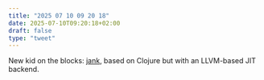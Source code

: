 ```yaml
---
title: "2025 07 10 09 20 18"
date: 2025-07-10T09:20:18+02:00
draft: false
type: "tweet"
---
```

New kid on the blocks: [jank](https://jank-lang.org), based on Clojure but with an LLVM-based JIT backend.
